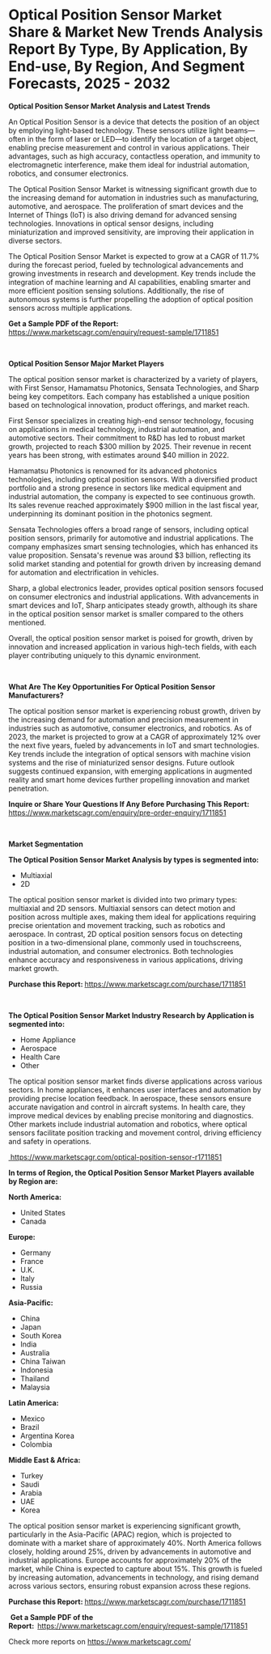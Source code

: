 <p><h1>Optical Position Sensor Market Share & Market New Trends Analysis Report By Type, By Application, By End-use, By Region, And Segment Forecasts, 2025 - 2032</h1></p><p><strong>Optical Position Sensor Market Analysis and Latest Trends</strong></p>
<p><p>An Optical Position Sensor is a device that detects the position of an object by employing light-based technology. These sensors utilize light beams—often in the form of laser or LED—to identify the location of a target object, enabling precise measurement and control in various applications. Their advantages, such as high accuracy, contactless operation, and immunity to electromagnetic interference, make them ideal for industrial automation, robotics, and consumer electronics.</p><p>The Optical Position Sensor Market is witnessing significant growth due to the increasing demand for automation in industries such as manufacturing, automotive, and aerospace. The proliferation of smart devices and the Internet of Things (IoT) is also driving demand for advanced sensing technologies. Innovations in optical sensor designs, including miniaturization and improved sensitivity, are improving their application in diverse sectors.</p><p>The Optical Position Sensor Market is expected to grow at a CAGR of 11.7% during the forecast period, fueled by technological advancements and growing investments in research and development. Key trends include the integration of machine learning and AI capabilities, enabling smarter and more efficient position sensing solutions. Additionally, the rise of autonomous systems is further propelling the adoption of optical position sensors across multiple applications.</p></p>
<p><strong>Get a Sample PDF of the Report:&nbsp;</strong> <a href="https://www.marketscagr.com/enquiry/request-sample/1711851?utm_campaign=1126&utm_medium=2&utm_source=Github&utm_content=ia&utm_term=11012025&utm_id=optical-position-sensor">https://www.marketscagr.com/enquiry/request-sample/1711851</a></p>
<p>&nbsp;</p>
<p><strong>Optical Position Sensor Major Market Players</strong></p>
<p><p>The optical position sensor market is characterized by a variety of players, with First Sensor, Hamamatsu Photonics, Sensata Technologies, and Sharp being key competitors. Each company has established a unique position based on technological innovation, product offerings, and market reach.</p><p>First Sensor specializes in creating high-end sensor technology, focusing on applications in medical technology, industrial automation, and automotive sectors. Their commitment to R&D has led to robust market growth, projected to reach $300 million by 2025. Their revenue in recent years has been strong, with estimates around $40 million in 2022.</p><p>Hamamatsu Photonics is renowned for its advanced photonics technologies, including optical position sensors. With a diversified product portfolio and a strong presence in sectors like medical equipment and industrial automation, the company is expected to see continuous growth. Its sales revenue reached approximately $900 million in the last fiscal year, underpinning its dominant position in the photonics segment.</p><p>Sensata Technologies offers a broad range of sensors, including optical position sensors, primarily for automotive and industrial applications. The company emphasizes smart sensing technologies, which has enhanced its value proposition. Sensata's revenue was around $3 billion, reflecting its solid market standing and potential for growth driven by increasing demand for automation and electrification in vehicles.</p><p>Sharp, a global electronics leader, provides optical position sensors focused on consumer electronics and industrial applications. With advancements in smart devices and IoT, Sharp anticipates steady growth, although its share in the optical position sensor market is smaller compared to the others mentioned.</p><p>Overall, the optical position sensor market is poised for growth, driven by innovation and increased application in various high-tech fields, with each player contributing uniquely to this dynamic environment.</p></p>
<p>&nbsp;</p>
<p><strong>What Are The Key Opportunities For Optical Position Sensor Manufacturers?</strong></p>
<p><p>The optical position sensor market is experiencing robust growth, driven by the increasing demand for automation and precision measurement in industries such as automotive, consumer electronics, and robotics. As of 2023, the market is projected to grow at a CAGR of approximately 12% over the next five years, fueled by advancements in IoT and smart technologies. Key trends include the integration of optical sensors with machine vision systems and the rise of miniaturized sensor designs. Future outlook suggests continued expansion, with emerging applications in augmented reality and smart home devices further propelling innovation and market penetration.</p></p>
<p><strong>Inquire or Share Your Questions If Any Before Purchasing This Report:</strong> <a href="https://www.marketscagr.com/enquiry/pre-order-enquiry/1711851?utm_campaign=1126&utm_medium=2&utm_source=Github&utm_content=ia&utm_term=11012025&utm_id=optical-position-sensor">https://www.marketscagr.com/enquiry/pre-order-enquiry/1711851</a></p>
<p>&nbsp;</p>
<p><strong>Market Segmentation</strong></p>
<p><strong>The Optical Position Sensor Market Analysis by types is segmented into:</strong></p>
<p><ul><li>Multiaxial</li><li>2D</li></ul></p>
<p><p>The optical position sensor market is divided into two primary types: multiaxial and 2D sensors. Multiaxial sensors can detect motion and position across multiple axes, making them ideal for applications requiring precise orientation and movement tracking, such as robotics and aerospace. In contrast, 2D optical position sensors focus on detecting position in a two-dimensional plane, commonly used in touchscreens, industrial automation, and consumer electronics. Both technologies enhance accuracy and responsiveness in various applications, driving market growth.</p></p>
<p><strong>Purchase this Report:&nbsp;</strong><a href="https://www.marketscagr.com/purchase/1711851?utm_campaign=1126&utm_medium=2&utm_source=Github&utm_content=ia&utm_term=11012025&utm_id=optical-position-sensor">https://www.marketscagr.com/purchase/1711851</a></p>
<p>&nbsp;</p>
<p><strong>The Optical Position Sensor Market Industry Research by Application is segmented into:</strong></p>
<p><ul><li>Home Appliance</li><li>Aerospace</li><li>Health Care</li><li>Other</li></ul></p>
<p><p>The optical position sensor market finds diverse applications across various sectors. In home appliances, it enhances user interfaces and automation by providing precise location feedback. In aerospace, these sensors ensure accurate navigation and control in aircraft systems. In health care, they improve medical devices by enabling precise monitoring and diagnostics. Other markets include industrial automation and robotics, where optical sensors facilitate position tracking and movement control, driving efficiency and safety in operations.</p></p>
<p><a href="https://www.marketscagr.com/optical-position-sensor-r1711851?utm_campaign=1126&utm_medium=2&utm_source=Github&utm_content=ia&utm_term=11012025&utm_id=optical-position-sensor">&nbsp;https://www.marketscagr.com/optical-position-sensor-r1711851</a></p>
<p><strong>In terms of Region, the Optical Position Sensor Market Players available by Region are:</strong></p>
<p>
    <p> <strong> North America: </strong>
        <ul>
            <li>United States</li>
            <li>Canada</li>
        </ul>
        </p> 
    <p> <strong> Europe: </strong>
        <ul>
            <li>Germany</li>
            <li>France</li>
            <li>U.K.</li>
            <li>Italy</li>
            <li>Russia</li>
        </ul>
        </p> 
    <p> <strong> Asia-Pacific: </strong>
        <ul>
            <li>China</li>
            <li>Japan</li>
            <li>South Korea</li>
            <li>India</li>
            <li>Australia</li>
            <li>China Taiwan</li>
            <li>Indonesia</li>
            <li>Thailand</li>
            <li>Malaysia</li>
        </ul>
        </p> 
    <p> <strong> Latin America: </strong>
        <ul>
            <li>Mexico</li>
            <li>Brazil</li>
            <li>Argentina Korea</li>
            <li>Colombia</li>
        </ul>
        </p> 
    <p> <strong> Middle East & Africa: </strong>
        <ul>
            <li>Turkey</li>
            <li>Saudi</li>
            <li>Arabia</li>
            <li>UAE</li>
            <li>Korea</li>
        </ul>
    </p>
    </p>
<p><p>The optical position sensor market is experiencing significant growth, particularly in the Asia-Pacific (APAC) region, which is projected to dominate with a market share of approximately 40%. North America follows closely, holding around 25%, driven by advancements in automotive and industrial applications. Europe accounts for approximately 20% of the market, while China is expected to capture about 15%. This growth is fueled by increasing automation, advancements in technology, and rising demand across various sectors, ensuring robust expansion across these regions.</p></p>
<p><strong>Purchase this Report: </strong><a href="https://www.marketscagr.com/purchase/1711851?utm_campaign=1126&utm_medium=2&utm_source=Github&utm_content=ia&utm_term=11012025&utm_id=optical-position-sensor">https://www.marketscagr.com/purchase/1711851</a></p>
<p>&nbsp;<strong>Get a Sample PDF of the Report:&nbsp;&nbsp;</strong><a href="https://www.marketscagr.com/enquiry/request-sample/1711851?utm_campaign=1126&utm_medium=2&utm_source=Github&utm_content=ia&utm_term=11012025&utm_id=optical-position-sensor">https://www.marketscagr.com/enquiry/request-sample/1711851</a></p>
<p><strong></strong></p>
<p>Check more reports on <a href="https://www.marketscagr.com/?utm_campaign=1126&utm_medium=2&utm_source=Github&utm_content=ia&utm_term=11012025&utm_id=optical-position-sensor">https://www.marketscagr.com/</a></p>